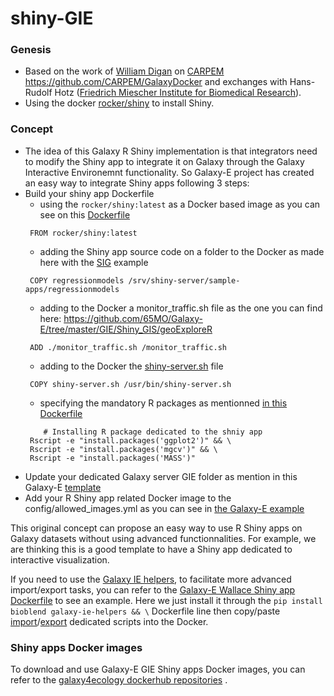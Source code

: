# shiny-GIE

### Genesis

* Based on the work of [William Digan](https://www.researchgate.net/profile/William_Digan) on [CARPEM](https://academic.oup.com/gigascience/article/6/11/1/4557139) https://github.com/CARPEM/GalaxyDocker and exchanges with Hans-Rudolf Hotz ([Friedrich Miescher Institute for Biomedical Research](http://www.fmi.ch/)).
* Using the docker [rocker/shiny](https://github.com/rocker-org/shiny) to install Shiny.

### Concept

* The idea of this Galaxy R Shiny implementation is that integrators need to modify the Shiny app to integrate it on Galaxy through the Galaxy Interactive Environemnt functionality. So Galaxy-E project has created an easy way to integrate Shiny apps following 3 steps:
 * Build your shiny app Dockerfile
   * using the ```rocker/shiny:latest``` as a Docker based image as you can see on this [Dockerfile](https://github.com/65MO/Galaxy-E/blob/master/GIE/Shiny_GIS/geoExploreR/Dockerfile)
   ```
    FROM rocker/shiny:latest
   ```
   * adding the Shiny app source code on a folder to the Docker as made here with the [SIG](https://github.com/65MO/Galaxy-E/tree/master/GIE/Shiny_GIS/geoExploreR/SIG) example
   ```
    COPY regressionmodels /srv/shiny-server/sample-apps/regressionmodels
   ```
   * adding to the Docker a monitor_traffic.sh file as the one you can find here: https://github.com/65MO/Galaxy-E/tree/master/GIE/Shiny_GIS/geoExploreR
   ```
    ADD ./monitor_traffic.sh /monitor_traffic.sh
   ```
   * adding to the Docker the [shiny-server.sh](https://github.com/65MO/Galaxy-E/tree/master/GIE/Shiny_GIS/geoExploreR) file
   ```
    COPY shiny-server.sh /usr/bin/shiny-server.sh
   ```
   * specifying the mandatory R packages as mentionned [in this Dockerfile](https://github.com/65MO/Galaxy-E/blob/master/GIE/Shiny_GIS/geoExploreR/Dockerfile)
   ```
       # Installing R package dedicated to the shniy app
    Rscript -e "install.packages('ggplot2')" && \
    Rscript -e "install.packages('mgcv')" && \
    Rscript -e "install.packages('MASS')"
   ```
 * Update your dedicated Galaxy server GIE folder as mention in this Galaxy-E [template](https://github.com/65MO/Galaxy-E/tree/master/GIE/GIE)
 * Add your R Shiny app related Docker image to the config/allowed_images.yml as you can see in [the Galaxy-E example](https://github.com/65MO/Galaxy-E/blob/master/GIE/GIE/config/allowed_images.yml)

This original concept can propose an easy way to use R Shiny apps on Galaxy datasets without using advanced functionnalities. For example, we are thinking this is a good template to have a Shiny app dedicated to interactive visualization.

If you need to use the [Galaxy IE helpers](https://github.com/bgruening/galaxy_ie_helpers), to facilitate more advanced import/export tasks, you can refer to the [Galaxy-E Wallace Shiny app Dockerfile](https://github.com/ValentinChCloud/Wallace-galaxy-ie/blob/11361b59d40ce09fea61300ec97d9c90cc27a83d/Dockerfile) to see an example. Here we just install it through the `pip install bioblend galaxy-ie-helpers && \` Dockerfile line then copy/paste [import](https://github.com/ValentinChCloud/Wallace-galaxy-ie/blob/11361b59d40ce09fea61300ec97d9c90cc27a83d/import_csv_user.py)/[export](https://github.com/ValentinChCloud/Wallace-galaxy-ie/blob/11361b59d40ce09fea61300ec97d9c90cc27a83d/export.py) dedicated scripts into the Docker.


### Shiny apps Docker images

To download and use Galaxy-E GIE Shiny apps Docker images, you can refer to the [galaxy4ecology dockerhub repositories](https://hub.docker.com/search/?isAutomated=0&isOfficial=0&page=1&pullCount=0&q=galaxy4ecology&starCount=0) .
